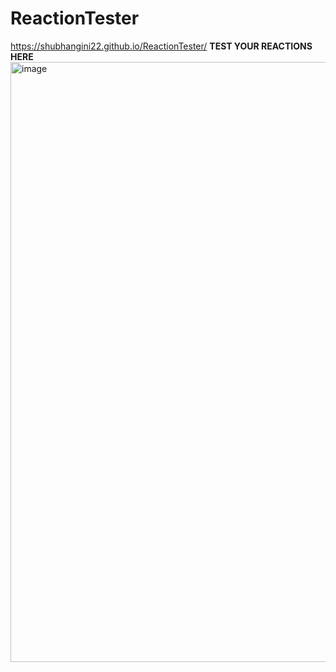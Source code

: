# ReactionTester<br>
https://shubhangini22.github.io/ReactionTester/
<b>TEST YOUR REACTIONS HERE</b>
<br>
<img width="960" alt="image" src="https://user-images.githubusercontent.com/88343647/175331394-30232be0-300a-4b23-9c2b-076cb3263e00.png">

